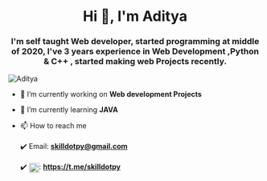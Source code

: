 <h1 align="center">Hi 👋, I'm Aditya</h1>
<h3 align="center">I'm self taught Web developer, started programming at middle of 2020, I've 3 years experience in Web Development ,Python & C++ , started making web Projects recently.
</h3>

<p align="left"> <img src="https://komarev.com/ghpvc/?username=c-cyril-l" alt="Aditya" /> </p>

- 🔭 I’m currently working on **Web development Projects**

- 🌱 I’m currently learning **JAVA**

- 📫 How to reach me <br/> <br/>
  :heavy_check_mark: Email: **skilldotpy@gmail.com**  <br/> <br/>
  :heavy_check_mark: <img align="center" src="https://cdn.jsdelivr.net/npm/simple-icons@3.0.1/icons/telegram.svg" alt="cryildouglas" height="20" width="20" />: **https://t.me/skilldotpy**  <br /> <br />

<br />








